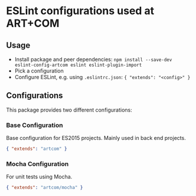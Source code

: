 # ESLint configurations used at ART+COM

## Usage

* Install package and peer dependencies: `npm install --save-dev eslint-config-artcom eslint eslint-plugin-import`
* Pick a configuration
* Configure ESLint, e.g. using `.eslintrc.json`: `{ "extends": "<config>" }`

## Configurations

This package provides two different configurations:

### Base Configuration

Base configuration for ES2015 projects. Mainly used in back end projects.

```json
{ "extends": "artcom" }
```

### Mocha Configuration

For unit tests using Mocha.

```json
{ "extends": "artcom/mocha" }
```
